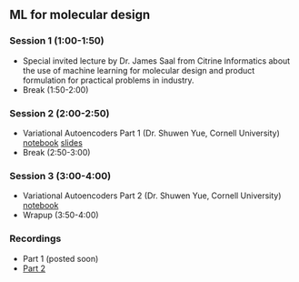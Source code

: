 ## ML for molecular design 

### Session 1 (1:00-1:50)
* Special invited lecture by Dr. James Saal from Citrine Informatics about the use of machine learning for molecular design and product formulation for practical problems in industry.
* Break (1:50-2:00)

### Session 2 (2:00-2:50)
* Variational Autoencoders Part 1 (Dr. Shuwen Yue, Cornell University) [notebook](https://github.com/icomse/9th_workshop_ml_for_molecules/blob/main/Friday/Day5_VAE_example1.ipynb) [slides](https://github.com/icomse/9th_workshop_ml_for_molecules/blob/main/Friday/Day5_VAE_slides.pdf)
* Break (2:50-3:00)

### Session 3 (3:00-4:00)
* Variational Autoencoders Part 2 (Dr. Shuwen Yue, Cornell University) [notebook](https://github.com/icomse/9th_workshop_ml_for_molecules/blob/main/Friday/Day5_VAE_example2.ipynb)
* Wrapup (3:50-4:00)

### Recordings 
* Part 1 (posted soon)
* [Part 2](https://youtu.be/0JyOCly1eGM)
